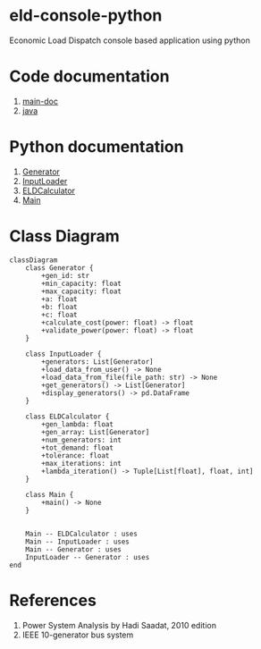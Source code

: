<script src="https://cdn.jsdelivr.net/npm/mathjax@3/es5/tex-mml-chtml.js"></script> 
<script type="module"> 
    Array.from(document.getElementsByClassName("language-mermaid")).forEach(el => { el.classList.add("mermaid"); }); 
    import mermaid from 'https://cdn.jsdelivr.net/npm/mermaid@11.4.1/dist/mermaid.esm.min.mjs'; 
    mermaid.initialize({ startOnLoad: true, theme: 'light' }); 
</script>

# eld-console-python
Economic Load Dispatch console based application using python


# Code documentation
1. [main-doc](https://sree2011.github.io/eld-console-main-doc/)
2. [java](https://sree2011.github.io/eld-console-java/)


# Python documentation

1. [Generator](./docs/src/Generator.html)
2. [InputLoader](./docs/src/InputLoader.html)
3. [ELDCalculator](./docs/src/ELDCalculator.html)
4. [Main](./docs/src/Main.html)


# Class Diagram

```mermaid
classDiagram
    class Generator {
        +gen_id: str
        +min_capacity: float
        +max_capacity: float
        +a: float
        +b: float
        +c: float
        +calculate_cost(power: float) -> float
        +validate_power(power: float) -> float
    }

    class InputLoader {
        +generators: List[Generator]
        +load_data_from_user() -> None
        +load_data_from_file(file_path: str) -> None
        +get_generators() -> List[Generator]
        +display_generators() -> pd.DataFrame
    }

    class ELDCalculator {
        +gen_lambda: float
        +gen_array: List[Generator]
        +num_generators: int
        +tot_demand: float
        +tolerance: float
        +max_iterations: int
        +lambda_iteration() -> Tuple[List[float], float, int]
    }

    class Main {
        +main() -> None
    }


    Main -- ELDCalculator : uses
    Main -- InputLoader : uses
    Main -- Generator : uses
    InputLoader -- Generator : uses
end
```


# References
1. Power System Analysis by Hadi Saadat, 2010 edition
2. IEEE 10-generator bus system